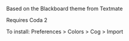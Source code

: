 Based on the Blackboard theme from Textmate

Requires Coda 2

To install: Preferences > Colors > Cog > Import
